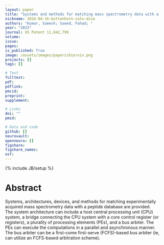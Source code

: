 ```yaml
---
layout: paper
title: "Systems and methods for matching mass spectrometry data with a peptide database"
nickname: 2024-04-16-bottenhorn-salo-diva
authors: "Kumar, Sumesh; Saeed, Fahad; "
year: "2023"
journal: US Patent 11,842,799
volume: 
issue:
pages: 
is_published: True
image: /assets/images/papers/biorxiv.png
projects: []
tags: []

# Text
fulltext:
pdf:
pdflink:
pmcid:
preprint: 
supplement:

# Links
doi: ""
pmid:

# Data and code
github: []
neurovault:
openneuro: []
figshare:
figshare_names:
osf:
---
```

{% include JB/setup %}

# Abstract

Systems, architectures, devices, and methods for matching experimentally acquired mass spectrometry data with a peptide database are provided. The system architecture can include a host central processing unit (CPU) system, a bridge connecting the CPU system with a core control register (or registers), a plurality of processing elements (PEs), and a bus arbiter. The PEs can execute the computations in a parallel and asynchronous manner. The bus arbiter can be a first-come first-serve (FCFS)-based bus arbiter (ie, can utilize an FCFS-based arbitration scheme).

